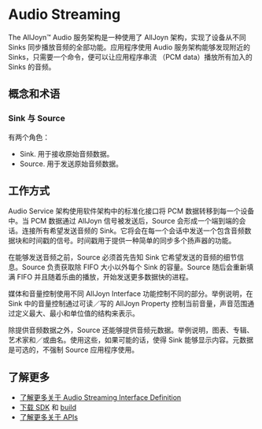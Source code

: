 # Audio Streaming

The AllJoyn&trade; Audio 服务架构是一种使用了 AllJoyn 架构，实现了设备从不同 Sinks 同步播放音频的全部功能。应用程序使用 Audio 服务架构能够发现附近的 Sinks，只需要一个命令，便可以让应用程序串流 （PCM data）播放所有加入的 Sinks 的音频。

## 概念和术语

### Sink 与 Source

有两个角色：
* Sink. 用于接收原始音频数据。
* Source. 用于发送原始音频数据。

## 工作方式
Audio Service 架构使用软件架构中的标准化接口将 PCM 数据转移到每一个设备中。当 PCM 数据通过 AllJoyn 信号被发送后，Source 会形成一个端到端的会话。连接所有希望发送音频的 Sink。它将会在每一个会话中发送一个包含音频数据块和时间戳的信号。时间戳用于提供一种简单的同步多个扬声器的功能。

在能够发送音频之前，Source 必须首先告知 Sink 它希望发送的音频的细节信息。Source 负责获取除 FIFO 大小以外每个 Sink 的容量。Source 随后会重新填满 FIFO 并且随着乐曲的播放，开始发送更多数据快的进程。

媒体和音量控制使用不同 AllJoyn Interface 功能控制不同的部分。举例说明，在 Sink 中的音量控制通过可读／写的 AllJoyn Property 控制当前音量，声音范围通过定义最大、最小和单位值的结构来表示。

除提供音频数据之外，Source 还能够提供音频元数据。举例说明，图表、专辑、艺术家和／或曲名。使用这些，如果可能的话，使得 Sink 能够显示内容。元数据是可选的，不强制 Source 应用程序使用。

## 了解更多

* [了解更多关于 Audio Streaming Interface Definition][audiostreaming-interface]
* [下载 SDK][download] 和 [build][build]
* [了解更多关于 APIs][api-guide]

[audiostreaming-interface]: /learn/base-services/audiostreaming/interface
[download]: https://allseenalliance.org/framework/download
[build]: /develop/building
[api-guide]: /develop/api-guide/audio-streaming
